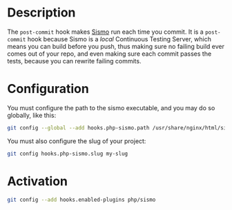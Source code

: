 # Description

The `post-commit` hook makes [Sismo][1] run each time you commit. It is a `post-commit`
hook because Sismo is a *local* Continuous Testing Server, which means you can
build before you push, thus making sure no failing build ever comes out of your
repo, and even making sure each commit passes the tests, because you can rewrite
failing commits.

# Configuration

You must configure the path to the sismo executable, and you may do so globally,
like this:

```sh
git config --global --add hooks.php-sismo.path /usr/share/nginx/html/sismo.php
```

You must also configure the slug of your project:

```sh
git config hooks.php-sismo.slug my-slug
```

# Activation

```sh
git config --add hooks.enabled-plugins php/sismo
```

[1]: http://sismo.sensiolabs.org/ "A local Continuous Testing Server"
